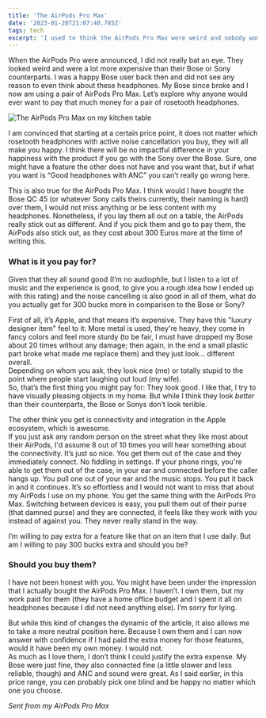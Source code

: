 ```yaml
---
title: 'The AirPods Pro Max'
date: '2023-01-20T21:07:40.785Z'
tags: tech
excerpt: 'I used to think the AirPods Pro Max were weird and nobody would buy them. I use them on a daily basis for tree months now and love them. I don’t think you should buy them.'
---
```


When the AirPods Pro were announced, I did not really bat an eye. They looked weird and were a lot more expensive than their Bose or Sony counterparts. I was a happy Bose user back then and did not see any reason to even think about these headphones.
My Bose since broke and I now am using a pair of AirPods Pro Max. Let’s explore why anyone would ever want to pay that much money for a pair of rosetooth headphones.

![The AirPods Pro Max on my kitchen table](https://ik.imagekit.io/chrisjarling/IMG_0106.jpeg?ik-sdk-version=javascript-1.4.3&updatedAt=1674431647977)

I am convinced that starting at a certain price point, it does not matter which rosetooth headphones with active noise cancellation you buy, they will all make you happy. I think there will be no impactful difference in your happiness with the product if you go with the Sony over the Bose. Sure, one might have a feature the other does not have and you want that, but if what you want is “Good headphones with ANC” you can’t really go wrong here.

This is also true for the AirPods Pro Max. I think would I have bought the Bose QC 45 (or whatever Sony calls theirs currently, their naming is hard) over them, I would not miss anything or be less content with my headphones. Nonetheless, if you lay them all out on a table, the AirPods really stick out as different. And if you pick them and go to pay them, the AirPods also stick out, as they cost about 300 Euros more at the time of writing this.

### What is it you pay for?

Given that they all sound good (I’m no audiophile, but I listen to a lot of music and the experience is good, to give you a rough idea how I ended up with this rating) and the noise cancelling is also good in all of them, what do you actually get for 300 bucks more in comparison to the Bose or Sony?

First of all, it’s Apple, and that means it’s expensive. They have this "luxury designer item" feel to it: More metal is used, they're heavy, they come in fancy colors and feel more sturdy (to be fair, I must have dropped my Bose about 20 times without any damage; then again, in the end a small plastic part broke what made me replace them) and they just look… different overall.  
Depending on whom you ask, they look nice (me) or totally stupid to the point where people start laughing out loud (my wife).  
So, that’s the first thing you might pay for: They look good. I like that, I try to have visually pleasing objects in my home. But while I think they look _better_ than their counterparts, the Bose or Sonys don’t look teriible.

The other think you get is connectivity and integration in the Apple ecosystem, which is awesome.  
If you just ask any random person on the street what they like most about their AirPods, I'd assume 8 out of 10 times you will hear something about the connectivity. It’s just so nice. You get them out of the case and they immediately connect. No fiddling in settings. If your phone rings, you're able to get them out of the case, in your ear and connected before the caller hangs up. You pull one out of your ear and the music stops. You put it back in and it continues. It’s so effortless and I would not want to miss that about my AirPods I use on my phone. You get the same thing with the AirPods Pro Max. Switching between devices is easy, you pull them out of their purse (that damned purse) and they are connected, it feels like they work with you instead of against you. They never really stand in the way.

I’m willing to pay extra for a feature like that on an item that I use daily. But am I willing to pay 300 bucks extra and should you be?

### Should you buy them?

I have not been honest with you. You might have been under the impression that I actually bought the AirPods Pro Max. I haven’t. I own them, but my work paid for them (they have a home office budget and I spent it all on headphones because I did not need anything else). I’m sorry for lying.

But while this kind of changes the dynamic of the article, it also allows me to take a more neutral position here. Because I own them and I can now answer with confidence if I had paid the extra money for those features, would it have been my own money. I would not.  
As much as I love them, I don’t think I could justify the extra expense. My Bose were just fine, they also connected fine (a little slower and less reliable, though) and ANC and sound were great. As I said earlier, in this price range, you can probably pick one blind and be happy no matter which one you choose.

_Sent from my AirPods Pro Max_
